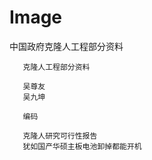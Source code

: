 # Image
中国政府克隆人工程部分资料

       克隆人工程部分资料
       
       吴尊友
       吴九坤
       
       编码
       
       克隆人研究可行性报告
       犹如国产华硕主板电池卸掉都能开机



